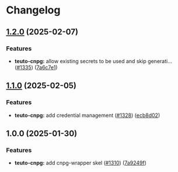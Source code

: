 # Changelog

## [1.2.0](https://github.com/teutonet/teutonet-helm-charts/compare/teuto-cnpg-v1.1.0...teuto-cnpg-v1.2.0) (2025-02-07)


### Features

* **teuto-cnpg:** allow existing secrets to be used and skip generati… ([#1335](https://github.com/teutonet/teutonet-helm-charts/issues/1335)) ([7a6c7e1](https://github.com/teutonet/teutonet-helm-charts/commit/7a6c7e1928ec0b334c4cfd222383e22448404392))

## [1.1.0](https://github.com/teutonet/teutonet-helm-charts/compare/teuto-cnpg-v1.0.0...teuto-cnpg-v1.1.0) (2025-02-05)


### Features

* **teuto-cnpg:** add credential management ([#1328](https://github.com/teutonet/teutonet-helm-charts/issues/1328)) ([ecb8d02](https://github.com/teutonet/teutonet-helm-charts/commit/ecb8d02f11eb2660743f34781bbd2b045048d9aa))

## 1.0.0 (2025-01-30)


### Features

* **teuto-cnpg:** add cnpg-wrapper skel ([#1310](https://github.com/teutonet/teutonet-helm-charts/issues/1310)) ([7a9249f](https://github.com/teutonet/teutonet-helm-charts/commit/7a9249fb728214d3b5c644da5f1acffe29fbb64d))
